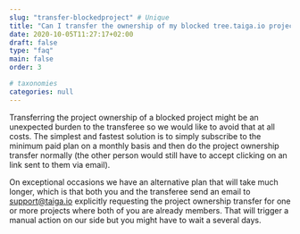 ```yaml
---
slug: "transfer-blockedproject" # Unique
title: "Can I transfer the ownership of my blocked tree.taiga.io project?" # Is the question
date: 2020-10-05T11:27:17+02:00
draft: false
type: "faq"
main: false
order: 3

# taxonomies
categories: null
---
```


Transferring the project ownership of a blocked project might be an unexpected burden to the transferee so we would like to avoid that at all costs. The simplest and fastest solution is to simply subscribe to the minimum paid plan on a monthly basis and then do the project ownership transfer normally (the other person would still have to accept clicking on an link sent to them via email).

On exceptional occasions we have an alternative plan that will take much longer, which is that both you and the transferee send an email to support@taiga.io explicitly requesting the project ownership transfer for one or more projects where both of you are already members. That will trigger a manual action on our side but you might have to wait a several days.